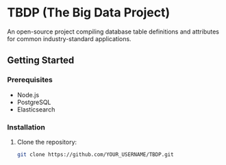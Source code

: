 # TBDP (The Big Data Project)

An open-source project compiling database table definitions and attributes for common industry-standard applications.

## Getting Started

### Prerequisites
- Node.js
- PostgreSQL
- Elasticsearch

### Installation

1. Clone the repository:
   ```sh
   git clone https://github.com/YOUR_USERNAME/TBDP.git
